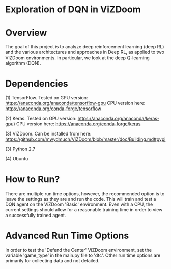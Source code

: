# Exploration of DQN in ViZDoom

# Overview
The goal of this project is to analyze deep reinforcement learning (deep RL) and the various architectures
and approaches in Deep RL, as applied to two ViZDoom environments. In particular, we look at the
deep Q-learning algorithm (DQN).

# Dependencies

(1) TensorFlow. Tested on GPU version: https://anaconda.org/anaconda/tensorflow-gpu
CPU version here: https://anaconda.org/conda-forge/tensorflow

(2) Keras. Tested on GPU version: https://anaconda.org/anaconda/keras-gpu)
CPU version here: https://anaconda.org/conda-forge/keras

(3) ViZDoom. Can be installed from here: https://github.com/mwydmuch/ViZDoom/blob/master/doc/Building.md#pypi

(3) Python 2.7

(4) Ubuntu

# How to Run?
There are multiple run time options, however, the recommended option is to leave the settings as they are and
run the code. This will train and test a DQN agent on the ViZDoom 'Basic' environment. Even with a CPU,
the current settings should allow for a reasonable training time in order to view a successfully trained
agent.

# Advanced Run Time Options
In order to test the 'Defend the Center' ViZDoom environment, set the variable 'game_type' in the
main.py file to 'dtc'. Other run time options are primarily for collecting data and not detailed.